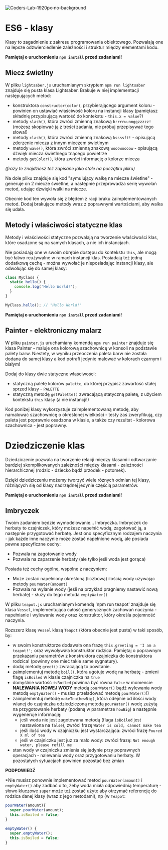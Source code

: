![Coders-Lab-1920px-no-background](https://user-images.githubusercontent.com/30623667/104709394-2cabee80-571f-11eb-9518-ea6a794e558e.png)


# ES6 - klasy

Klasy to zagadnienie z zakresu programowania obiektowego. Pozwalają one na lepsze odzwierciedlenie zależności i struktur
między elementami kodu.

**Pamiętaj o uruchomieniu `npm install` przed zadaniami!**

## Miecz świetlny

W pliku `lightsaber.js` uruchamianym skryptem `npm run lightsaber` znajduje się pusta klasa Lightsaber. Brakuje w niej
implementacji następujących metod:

- konstruktora `constructor(color)`, przybierającego argument koloru - powinien on ustawiać właściwość koloru na instancji
klasy (pamiętasz składnię przypisującą wartość do kontekstu - `this.x = value`?)
- metody `slash()`, która zwróci zmienną znakową `brrrruunnggzzzzz!` (możesz skopiować ją z treści zadania, nie próbuj przepisywać tego słowa!)
- metody `clash()`, która zwróci zmienną znakową `kssssft!` - opisującą zderzenie miecza z innym mieczem świetlnym
- metody `wave()`, która zwróci zmienną znakową `wooowoooow` - opisującą dźwięk miecza świetlnego tnącego powietrze
- metody `getColor()`, która zwróci informację o kolorze miecza

*(frazy te znajdziesz też zapisane jako stałe na początku pliku)*

Na dole pliku znajduje się kod "symulujący walkę na miecze świetlne" - generuje on 2 miecze świetlne, a następnie przeprowadza
serię wywołań metod, udając dźwięki walki na miecze.

Obecnie kod ten wywoła się z błędem z racji braku zaimplementowanych metod. Dodaj brakujące metody wraz z poprawnymi wartościami,
aby walka się udała.


## Metody i właściwości statyczne klas

Metody i właściwości statyczne pozwalają na tworzenie właściwości klas, które osadzone są na samych klasach, a nie ich 
instancjach.

Nie posiadają one w swoim obrębie dostępu do kontekstu `this`, ale mogą być łatwo reużywalne w ramach instancji klas. 
Posiadają też jedną dodatkową cechę - można wywołać je nieposiadając instancji klasy, ale odwołując się do samej klasy:

```javascript
class MyClass {
  static hello() {
    console.log('Hello World!');  
  }
}

MyClass.hello(); // "Hello World!"
```

**Pamiętaj o uruchomieniu `npm install` przed zadaniami!**

## Painter - elektroniczny malarz

W pliku `painter.js` uruchamiany komendą `npm run painter` znajduje się klasa Painter - maluje ona kolorową szachownicę
w konsoli na podstawie palety barw. Niestety, w wyniku przeoczenia paleta barw nie została dodana do samej klasy a kod
potrafi jedynie malować w kolorach czarnym i białym!

Dodaj do klasy dwie statyczne właściwości:

- statyczną paletę kolorów `palette`, do której przypisz zawartość stałej sprzed klasy - `PALETTE`
- statyczną metodę `getPalette()` zwracającą statyczną paletę, z użyciem kontekstu `this` klasy (a nie instancji!)

Kod poniżej klasy wykorzystuje zaimplementowaną metodę, aby namalować szachownicę o określonej wielkości - testy zaś
zweryfikują, czy paleta jest poprawnie osadzona w klasie, a także czy rezultat - kolorowa szachownica - jest poprawny.


# Dziedziczenie klas

Dziedziczenie pozwala na tworzenie relacji między klasami i odtwarzanie bardziej skomplikowanych zależności między klasami - 
zależności hierarchicznej (rodzic - dziecko bądź przodek - potomek).

Dzięki dziedziczeniu możemy tworzyć wiele różnych odmian tej klasy, różniących się od klasy nadrzędnej jedynie częścią parametrów.

**Pamiętaj o uruchomieniu `npm install` przed zadaniami!**

## Imbryczek

Twoim zadaniem będzie wymodelowanie... Imbryczka.
Imbryczek do herbaty to czajniczek, który możesz napełnić wodą, zagotować ją, a następnie przygotować herbatę.
Jest ono specyficznym rodzajem naczynia - jak każde inne naczynie może zostać napełnione wodą, ale posiada pewne specyficzne
cechy:

- Pozwala na zagotowanie wody
- Pozwala na zaparzenie herbaty (ale tylko jeśli woda jest gorąca)

Posiada też cechy ogólne, wspólne z naczyniem:

- Może zostać napełniony określoną (liczbową) ilością wody używając metody `pourWater(amount)`
- Pozwala na wylanie wody (jeśli na przykład pragniemy nastawić nową herbatę) - służy do tego metoda `emptyWater()`

W pliku `teapot.js` uruchamianym komendą 'npm run teapot' znajduje się klasa `Vessel`, implementująca całość generycznych
zachowań naczynia - napełnianie i wylewanie wody oraz konstruktor, który określa pojemność naczynia.

Rozszerz klasę `Vessel` klasą `Teapot` (która obecnie jest pusta) w taki sposób, by:

- w swoim konstruktorze dodawała ona frazę `this.greeting = 'I am a teapot!';` oraz wywoływała konstruktor rodzica. Pamiętaj
o poprawnym przekazaniu parametrów z konstruktora czajniczka do konstruktora rodzica! (powinny one mieć takie same sygnatury).
- dodaj metodę `greet()` zwracającą to powitanie.
- zaimplementuj metodę `boil()`, która ugotuje wodę na herbatę - zmieni flagę `isBoiled` w klasie czajniczka na `true` 
- domyślnie wartość `isBoiled` powinna być równa `false` w momencie **NALEWANIA NOWEJ WODY** metodą `pourWater()` bądź wylewania wody metodą `emptyWater()` - 
musisz przeładować metodę `pourWater()`!)
- zaimplementuj metodę `makeTea(howBig)`, która odejmie od ilości wody wlanej do czajniczka odziedziczoną metodą `pourWater()`
wodę zużytą na przygotowanie herbaty (podaną w parametrze `howBig`) a następnie wygeneruje informację:
    - jeśli woda nie jest zagotowana metodą (flaga `isBoiled` jest nastawiona na `false`), zwróci frazę `Water is cold, cannot make tea`
    - jeśli ilość wody w czajniczku jest wystarczająca: zwróci frazę `Poured X ml of tea`
    - jeśli w czajniczku jest już za mało wody: zwróci frazę: `Not enough water, please refill me`
- stan wody w czajniczku zmienia się jedynie przy poprawnych operacjach - nalewaniu wody oraz przygotowaniu herbaty.
W pozostałych sytuacjach powinien pozostać bez zmian

**PODPOWIEDŹ**

*Nie musisz ponownie implementować metod `pourWater(amount)` i `emptyWater()` aby zadbać o to, żeby woda miała odpowiednią
temperaturę - słowo kluczowe `super` może też zostać użyte aby otrzymać referencję do rodzica danej klasy (wraz z jego metodami), np (w `Teapot`:

```javascript
pourWater(amount){
  super.pourWater(amount);
  this.isBoiled = false;
}

emptyWater() {
  super.emptyWater();
  this.isBoiled = false;
}
```
